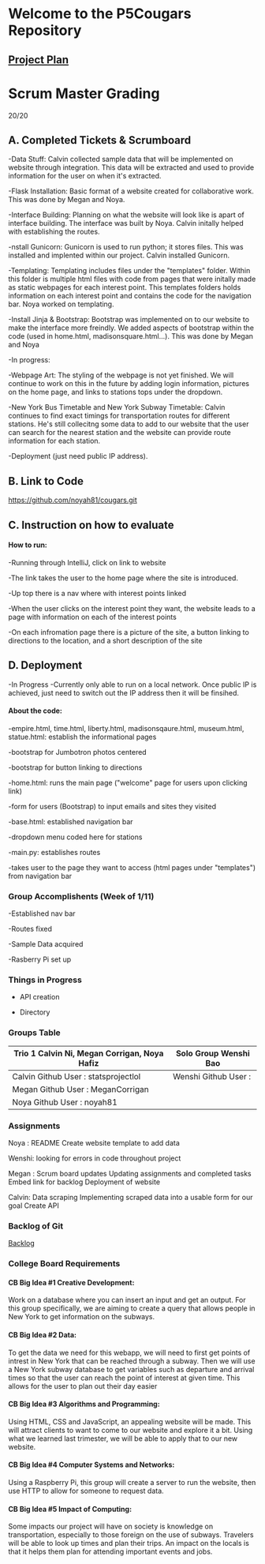 # Welcome to the P5Cougars Repository
 


## [Project Plan](https://docs.google.com/document/d/12MikN6erqEzmTGDvZh2lsmTSRd4t44Dd1UiFS7VQ7ao/edit?usp=sharing)

# Scrum Master Grading
20/20

## A. Completed Tickets & Scrumboard
-Data Stuff: Calvin collected sample data that will be implemented on website through integration. This data will be extracted and used to provide information for the user on when it's extracted.

-Flask Installation: Basic format of a website created for collaborative work. This was done by Megan and Noya. 

-Interface Building: Planning on what the website will look like is apart of interface building. The interface was built by Noya. Calvin initally helped with establishing the routes.

-nstall Gunicorn: Gunicorn is used to run python; it stores files. This was installed and implented within our project. Calvin installed Gunicorn. 

-Templating: Templating includes files under the "templates" folder. Within this folder is multiple html files with code from pages that were initally made as static webpages for each interest point. This templates folders holds information on each interest point and contains the code for the navigation bar. Noya worked on templating. 

-Install Jinja & Bootstrap: Bootstrap was implemented on to our website to make the interface more freindly. We added aspects of bootstrap within the code (used in home.html, madisonsquare.html...). This was done by Megan and Noya

-In progress:

   -Webpage Art: The styling of the webpage is not yet finished. We will continue to work on this in the future by adding login information, pictures on the home page, and links to stations tops under the dropdown. 

   -New York Bus Timetable and New York Subway Timetable: Calvin continues to find exact timings for transportation routes for different stations. He's still collecitng some data to add to our website that the user can search for the nearest station and the website can provide route information for each station.
   
   -Deployment (just need public IP address).

## B. Link to Code
https://github.com/noyah81/cougars.git

## C. Instruction on how to evaluate
#### How to run: 
-Running through IntelliJ, click on link to website

-The link takes the user to the home page where the site is introduced. 

-Up top there is a nav where with interest points linked

-When the user clicks on the interest point they want, the website leads to a page with information on each of the interest points

-On each infromation page there is a picture of the site, a button linking to directions to the location, and a short description of the site

## D. Deployment
-In Progress
-Currently only able to run on a local network. Once public IP is achieved, just need to switch out the IP address then it will be finsihed.

#### About the code:
-empire.html, time.html, liberty.html, madisonsqaure.html, museum.html, statue.html: establish the informational pages

   -bootstrap for Jumbotron photos centered 
   
   -bootstrap for button linking to directions
   
-home.html: runs the main page ("welcome" page for users upon clicking link)

   -form for users (Bootstrap) to input emails and sites they visited
   
-base.html: established navigation bar

   -dropdown menu coded here for stations
   
-main.py: establishes routes

   -takes user to the page they want to access (html pages under "templates") from navigation bar 

### Group Accomplishents (Week of 1/11)
-Established nav bar

-Routes fixed

-Sample Data acquired

-Rasberry Pi set up

### Things in Progress
- API creation

- Directory


### Groups Table

| Trio 1 Calvin Ni, Megan Corrigan, Noya Hafiz  | Solo Group Wenshi Bao |
| ------------- | ------------- |
| Calvin Github User : statsprojectlol | Wenshi Github User : |
| Megan  Github User : MeganCorrigan |  | 
| Noya Github User : noyah81| 


### Assignments

Noya :
README
Create website template to add data 

Wenshi: looking for errors in code throughout project


Megan :
Scrum board updates
Updating assignments and completed tasks
Embed link for backlog
Deployment of website

Calvin:
Data scraping
Implementing scraped data into a usable form for our goal
Create API



### Backlog of Git

[Backlog](https://github.com/noyah81/cougars/projects/1)


### **College Board Requirements**


#### CB Big Idea #1 Creative Development:

Work on a database where you can insert an input and get an output. For this group specifically, we are aiming to create a query that allows people in New York to get information on the subways. 

#### CB Big Idea #2 Data: 

To get the data we need for this webapp, we will need to first get points of intrest in New York that can be reached through a subway. Then we will use a New York subway database to get variables such as departure and arrival times so that the user can reach the point of interest at given time. This allows for the user to plan out their day easier

#### CB Big Idea #3 Algorithms and Programming:
 
Using HTML, CSS and JavaScript, an appealing website will be made. This will attract clients to want to come to our website and explore it a bit. Using what we learned last trimester, we will be able to apply that to our new website.

#### CB Big Idea #4 Computer Systems and Networks:
Using a Raspberry Pi, this group will create a server to run the website, then use HTTP to allow for someone to request data.

####  CB Big Idea #5 Impact of Computing:

Some impacts our project will have on society is knowledge on transportation, especially to those foreign on the use of subways. Travelers will be able to look up times and plan their trips. An impact on the locals is that it helps them plan for attending important events and jobs.
